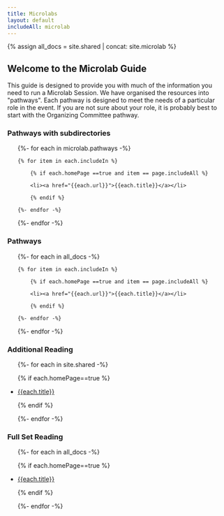 ```yaml
---
title: Microlabs
layout: default
includeAll: microlab
---
```

{% assign all_docs = site.shared | concat: site.microlab  %}

## Welcome to the Microlab Guide

This guide is designed to provide you with much of the information you need to run a Microlab Session. We have organised the resources into "pathways". Each pathway is designed to meet the needs of a particular role in the event. If you are not sure about your role, it is probably best to start with the Organizing Committee pathway.

### Pathways with subdirectories
<ul>
{%- for each in microlab.pathways -%}

	{% for item in each.includeIn %}

		{% if each.homePage ==true and item == page.includeAll %}

		<li><a href="{{each.url}}">{{each.title}}</a></li>

		{% endif %}

	{%- endfor -%}

{%- endfor -%}
</ul>


### Pathways
<ul>
{%- for each in all_docs -%}

	{% for item in each.includeIn %}

		{% if each.homePage ==true and item == page.includeAll %}

		<li><a href="{{each.url}}">{{each.title}}</a></li>

		{% endif %}

	{%- endfor -%}

{%- endfor -%}
</ul>


### Additional Reading
<ul>
{%- for each in site.shared -%}

{% if each.homePage==true %}

<li><a href="{{each.url}}">{{each.title}}</a></li>

{% endif %}

{%- endfor -%}
</ul>

### Full Set Reading
<ul>
{%- for each in all_docs -%}

{% if each.homePage==true %}

<li><a href="{{each.url}}">{{each.title}}</a></li>

{% endif %}

{%- endfor -%}
</ul>